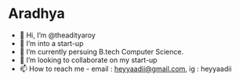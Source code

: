# Aradhya 
- 👋 Hi, I’m @theadityaroy
- 👀 I’m into a start-up
- 🌱 I’m currently persuing B.tech Computer Science.
- 💞️ I’m looking to collaborate on my start-up
- 📫 How to reach me - email : heyyaadii@gmail.com, ig : heyyaadii

